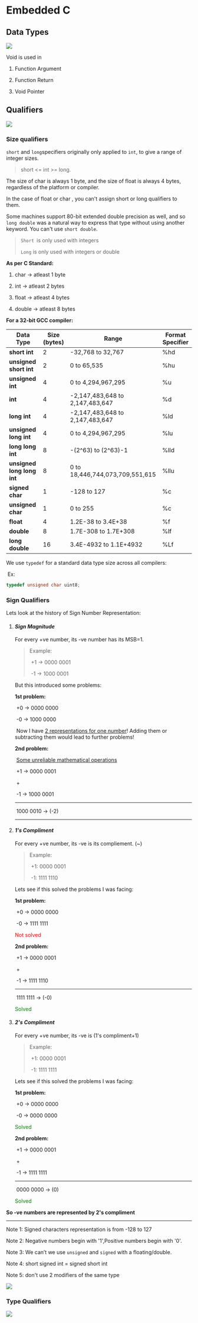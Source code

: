 # Embedded C

## Data Types

![](/home/yasmin/Desktop/EmbeddedC/assets/DatatypesInC.jpg)

Void is used in

1. Function Argument

2. Function Return

3. Void Pointer

   

   

## Qualifiers

![](/home/yasmin/Desktop/EmbeddedC/assets/Qualifiers-in-C-Programming.jpg)





### Size qualifiers



`short` and `long`specifiers originally only applied to `int`, to give a range of integer sizes.

> short <= int >= long.
>

The size of char is always 1 byte, and the size of float is always 4 bytes, regardless of the platform or compiler. 

In the case of float or char , you can't assign short or long qualifiers to them.

Some machines support 80-bit extended double precision as well, and so `long double` was a natural way to express that type without using another keyword. You can't use `short double`.

> `Short `is only used with integers
>
> `Long` is only used with integers or double



**As per C Standard:**

1) char -> atleast 1 byte

2) int -> atleast 2 bytes

3) float -> atleast 4 bytes

4) double -> atleast 8 bytes

   

**For a 32-bit GCC compiler:**

| Data Type                  | Size (bytes) | Range                           | Format Specifier |
| -------------------------- | ------------ | ------------------------------- | ---------------- |
| **short int**              | 2            | -32,768 to 32,767               | %hd              |
| **unsigned short int**     | 2            | 0 to 65,535                     | %hu              |
| **unsigned int**           | 4            | 0 to 4,294,967,295              | %u               |
| **int**                    | 4            | -2,147,483,648 to 2,147,483,647 | %d               |
| **long int**               | 4            | -2,147,483,648 to 2,147,483,647 | %ld              |
| **unsigned long int**      | 4            | 0 to 4,294,967,295              | %lu              |
| **long long int**          | 8            | -(2^63) to (2^63)-1             | %lld             |
| **unsigned long long int** | 8            | 0 to 18,446,744,073,709,551,615 | %llu             |
| **signed char**            | 1            | -128 to 127                     | %c               |
| **unsigned char**          | 1            | 0 to 255                        | %c               |
| **float**                  | 4            | 1.2E-38 to 3.4E+38              | %f               |
| **double**                 | 8            | 1.7E-308 to 1.7E+308            | %lf              |
| **long double**            | 16           | 3.4E-4932 to 1.1E+4932          | %Lf              |



We use `typedef` for a standard data type size across all compilers:

​	Ex: 

```c
typedef unsigned char uint8;
```



### Sign Qualifiers

Lets look at the history of Sign Number Representation:

1. #### ***Sign Magnitude***

   For every +ve number, its -ve number has its MSB=1.

   > Example:
   >
   > ​	+1 -> 0000 0001
   >
   > ​	-1 -> 1000 0001

   

   But this introduced some problems:

   **1st problem:**

   ​	+0 -> 0000 0000

   ​	-0 -> 1000 0000

   ​	Now I have <u>2 representations for one number</u>! Adding them or subtracting them would lead to 	further problems!

   

   **2nd problem:**

   ​	<u>Some unreliable mathematical operations</u>

   ​	+1 -> 0000 0001

   ​    +

   ​	-1 -> 1000 0001

   _ _ _ _ _ _ _ _ _ _ _ _ _ _ _ _

   ​	  1000 0010  -> (-2)

   

   --------------------------------------------------

   

2) #### *1's Compliment*

   For every +ve number, its -ve is its compliement. (~)

   > Example:
   >
   > ​	+1: 0000 0001
   >
   > ​	-1: 1111 1110

   Lets see if this solved the problems I was facing:

   

   **1st problem:**

   ​	+0 -> 0000 0000

   ​	-0 -> 1111 1111

   <span style="color:red">Not solved</span>

   

   **2nd problem:**

   

   ​	+1 -> 0000 0001

   ​    +

   ​	-1 -> 1111 1110

   _ _ _ _ _ _ _ _ _ _ _ _ _ _ _ _

   ​	 1111 1111 -> (-0)

   <span style="color:green">Solved</span>

   
   
3. #### *2's Compliment*

   For every +ve number, its -ve is (1's compliment+1)

   > Example:
   >
   > ​	+1: 0000 0001
   >
   > ​	-1: 1111 1111

   Lets see if this solved the problems I was facing:

   

   **1st problem:**

   ​	+0 -> 0000 0000

   ​	-0 -> 0000 0000

   <span style="color:green">Solved</span>

   

   **2nd problem:**

   

   ​	+1 -> 0000 0001

   ​    +

   ​	-1 -> 1111 1111

   _ _ _ _ _ _ _ _ _ _ _ _ _ _ _ _

   ​	 0000 0000 -> (0)

   <span style="color:green">Solved</span>



**So -ve numbers are represented by 2's compliment**

----------------------------------------------------

Note 1: Signed characters representation is from -128 to 127

Note 2: Negative numbers begin with '1',Positive numbers begin with '0'.

Note 3: We can’t we use `unsigned` and `signed` with a floating/double.

Note 4: short signed int = signed short int

Note 5: don't use 2 modifiers of the same type



![](/home/yasmin/Desktop/EmbeddedC/assets/signed.png)

### Type Qualifiers

![](/home/yasmin/Desktop/EmbeddedC/assets/typequal.jpg)

